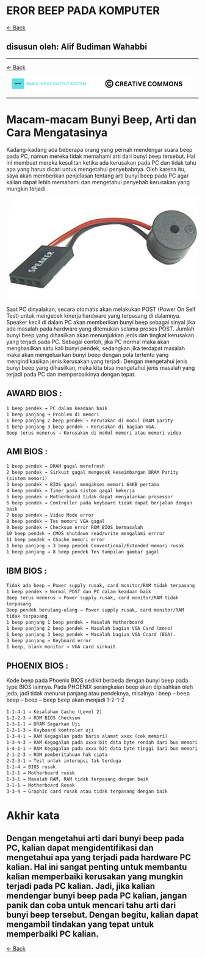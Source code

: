 # EROR BEEP PADA KOMPUTER
[<- Back](https://github.com/alipbudiman/booting-dan-install-windows-serta-error-beep-pada-komputer)

## disusun oleh: Alif Budiman Wahabbi
---

[<- Back](https://github.com/alipbudiman/booting-dan-install-windows-serta-error-beep-pada-komputer)

[![bios](assets/bios_log.png "rufus")](https://en.wikipedia.org/wiki/BIOS)
[![LICENSE](assets/cc_log.png "LICENSE")](assets/LICENSE)

---

# Macam-macam Bunyi Beep, Arti dan Cara Mengatasinya

Kadang-kadang ada beberapa orang yang pernah mendengar suara beep pada PC, namun mereka tidak memahami arti dari bunyi beep tersebut. Hal ini membuat mereka kesulitan ketika ada kerusakan pada PC dan tidak tahu apa yang harus dicari untuk mengetahui penyebabnya. Oleh karena itu, saya akan memberikan penjelasan tentang arti bunyi beep pada PC agar kalian dapat lebih memahami dan mengetahui penyebab kerusakan yang mungkin terjadi.

<div style="text-align:center">
  <img src="assets/31dXtOoEJnL.jpg" alt="Speaker">
</div>

Saat PC dinyalakan, secara otomatis akan melakukan POST (Power On Self Test) untuk mengecek kinerja hardware yang terpasang di dalamnya. Speaker kecil di dalam PC akan memberikan bunyi beep sebagai sinyal jika ada masalah pada hardware yang ditemukan selama proses POST. Jumlah bunyi beep yang dihasilkan akan menunjukkan jenis dan tingkat kerusakan yang terjadi pada PC. Sebagai contoh, jika PC normal maka akan menghasilkan satu kali bunyi pendek, sedangkan jika terdapat masalah maka akan mengeluarkan bunyi beep dengan pola tertentu yang mengindikasikan jenis kerusakan yang terjadi. Dengan mengetahui jenis bunyi beep yang dihasilkan, maka kita bisa mengetahui jenis masalah yang terjadi pada PC dan memperbaikinya dengan tepat.

## AWARD BIOS :

    1 beep pendek → PC dalam keadaan baik
    1 beep panjang → Problem di memori
    1 beep panjang 2 beep pendek → Kerusakan di modul DRAM parity
    1 beep panjang 3 beep pendek → Kerusakan di bagian VGA.
    Beep terus menerus → Kerusakan di modul memori atau memori video

## AMI BIOS :

    1 beep pendek → DRAM gagal merefresh
    2 beep pendek → Sirkuit gagal mengecek keseimbangan DRAM Parity (sistem memori)
    3 beep pendek → BIOS gagal mengakses memori 64KB pertama
    4 beep pendek → Timer pada sistem gagal bekerja
    5 beep pendek → Motherboard tidak dapat menjalankan prosessor
    6 beep pendek → Controller pada keyboard tidak dapat berjalan dengan baik
    7 beep pendek → Video Mode error
    8 beep pendek → Tes memori VGA gagal
    9 beep pendek → Checksum error ROM BIOS bermasalah
    10 beep pendek → CMOS shutdown read/write mengalami errror
    11 beep pendek → Chache memori error
    1 beep panjang → 3 beep pendek Conventional/Extended memori rusak
    1 beep panjang → 8 beep pendek Tes tampilan gambar gagal

## IBM BIOS :

    Tidak ada beep → Power supply rusak, card monitor/RAM tidak terpasang
    1 beep pendek → Normal POST dan PC dalam keadaan baik
    Beep terus menerus → Power supply rusak, card monitor/RAM tidak terpasang
    Beep pendek berulang-ulang → Power supply rusak, card monitor/RAM tidak terpasang
    1 beep panjang 1 beep pendek → Masalah Motherboard
    1 beep panjang 2 beep pendek → Masalah bagian VGA Card (mono)
    1 beep panjang 3 beep pendek → Masalah bagian VGA Ccard (EGA).
    3 beep panjang → Keyboard error
    1 beep, blank monitor → VGA card sirkuit

## PHOENIX BIOS :

Kode beep pada Phoenix BIOS sedikit berbeda dengan bunyi beep pada type BIOS lainnya. Pada PHOENIX serangkaian beep akan dipisahkan oleh jeda, jadi tidak menurut panjang atau pendeknya, misalnya : beep – beep beep – beep – beep beep akan menjadi 1-2-1-2

    1-1-4-1 → Kesalahan Cache (Level 2)
    1-2-2-3 → ROM BIOS Checksum
    1-3-1-1 → DRAM Segarkan Uji
    1-3-1-3 → Keyboard kontroler uji
    1-3-4-1 → RAM Kegagalan pada baris alamat xxxx (cek memori)
    1-3-4-3 → RAM Kegagalan pada xxxx bit data byte rendah dari bus memori
    1-4-1-1 → RAM Kegagalan pada xxxx bit data byte tinggi dari bus memori
    2-1-2-3 → ROM pemberitahuan hak cipta
    2-2-3-1 → Test untuk interupsi tak terduga
    1-1-4 → BIOS rusak
    1-2-1 → Motherboard rusak
    1-3-1 → Masalah RAM, RAM tidak terpasang dengan baik
    3-1-1 → Motherboard Rusak
    3-3-4 → Graphic card rusak atau tidak terpasang dengan baik

# Akhir kata
Dengan mengetahui arti dari bunyi beep pada PC, kalian dapat mengidentifikasi dan mengetahui apa yang terjadi pada hardware PC kalian. Hal ini sangat penting untuk membantu kalian memperbaiki kerusakan yang mungkin terjadi pada PC kalian. Jadi, jika kalian mendengar bunyi beep pada PC kalian, jangan panik dan coba untuk mencari tahu arti dari bunyi beep tersebut. Dengan begitu, kalian dapat mengambil tindakan yang tepat untuk memperbaiki PC kalian.
---

[<- Back](https://github.com/alipbudiman/booting-dan-install-windows-serta-error-beep-pada-komputer)

